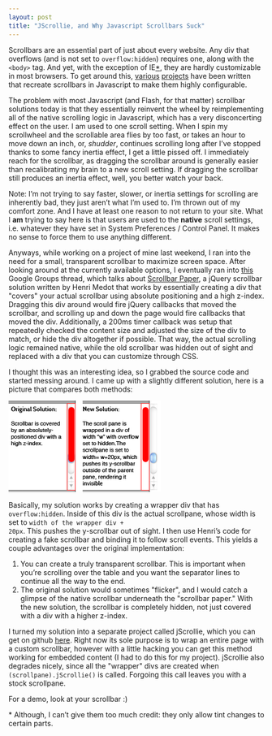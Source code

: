 ```yaml
---
layout: post
title: "JScrollie, and Why Javascript Scrollbars Suck"
---
```

Scrollbars are an essential part of just about every website. Any div that overflows (and is not set to <code>overflow:hidden</code>) requires one, along with the <code>&lt;body&gt;</code> tag. And yet, with the exception of IE<a name="id1" href="#ftn.id1">*</a>, they are hardly customizable in most browsers. To get around this, <a href="http://jscrollpane.kelvinluck.com/">various</a> <a href="http://www.hesido.com/web.php?page=customscrollbar">projects</a> have been written that recreate scrollbars in Javascript to make them highly configurable. 

The problem with most Javascript (and Flash, for that matter) scrollbar solutions today is that they essentially reinvent the wheel by reimplementing all of the native scrolling logic in Javascript, which has a very disconcerting effect on the user. I am used to one scroll setting. When I spin my scrollwheel and the scrollable area flies by too fast, or takes an hour to move down an inch, or, <i>shudder</i>, continues scrolling long after I’ve stopped thanks to some fancy inertia effect, I get a little pissed off. I immediately reach for the scrollbar, as dragging the scrollbar around is generally easier than recalibrating my brain to a new scroll setting. If dragging the scrollbar still produces an inertia effect, well, you better watch your back.

<div class="note footnote">Note: I’m not trying to say faster, slower, or inertia settings for scrolling are inherently bad, they just aren’t what I’m used to. I’m thrown out of my comfort zone. And I have at least one reason to not return to your site. What I <strong>am</strong> trying to say here is that users are used to the <strong>native</strong> scroll settings, i.e. whatever they have set in System Preferences / Control Panel. It makes no sense to force them to use anything different. </div>

Anyways, while working on a project of mine last weekend, I ran into the need for a small, transparent scrollbar to maximize screen space. After looking around at the currently available options, I eventually ran into <a href="http://groups.google.com/group/jscrollpane/browse_thread/thread/73b1089d4140ec85/83ca251160831376">this</a> Google Groups thread, which talks about <a href="http://plugins.jquery.com/project/scrollbarpaper">Scrollbar Paper</a>, a jQuery scrollbar solution written by Henri Medot that works by essentially creating a div that "covers" your actual scrollbar using absolute positioning and a high z-index. Dragging this div around would fire jQuery callbacks that moved the scrollbar, and scrolling up and down the page would fire callbacks that moved the div. Additionally, a 200ms timer callback was setup that repeatedly checked the content size and adjusted the size of the div to match, or hide the div altogether if possible. That way, the actual scrolling logic remained native, while the old scrollbar was hidden out of sight and replaced with a div that you can customize through CSS.

I thought this was an interesting idea, so I grabbed the source code and started messing around. I came up with a slightly different solution, here is a picture that compares both methods:

<img src="/images/jscrollie.png" />

Basically, my solution works by creating a wrapper div that has <code>overflow:hidden</code>. Inside of this div is the actual scrollpane, whose width is set to <code>width of the wrapper div + 20px</code>. This pushes the y-scrollbar out of sight. I then use Henri’s code for creating a fake scrollbar and binding it to follow scroll events. This yields a couple advantages over the original implementation:

1. You can create a truly transparent scrollbar. This is important when you’re scrolling over the table and you want the separator lines to continue all the way to the end.
2. The original solution would sometimes "flicker", and I would catch a glimpse of the native scrollbar underneath the "scrollbar paper." With the new solution, the scrollbar is completely hidden, not just covered with a div with a higher z-index.

I turned my solution into a separate project called jScrollie, which you can get on github <a href="http://github.com/joevennix/jScrollie">here</a>. Right now its sole purpose is to wrap an entire page with a custom scrollbar, however with a little hacking you can get this method working for embedded content (I had to do this for my project). jScrollie also degrades nicely, since all the "wrapper" divs are created when <code>(scrollpane).jScrollie()</code> is called. Forgoing this call leaves you with a stock scrollpane.

For a demo, look at your scrollbar :)

<div class="note footnote" id="ftn.id1">* Although, I can’t give them too much credit: they only allow tint changes to certain parts.</div>